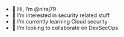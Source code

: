 - 👋 Hi, I’m @niraj79
- 👀 I’m interested in security related stuff
- 🌱 I’m currently learning Cloud security
- 💞️ I’m looking to collaborate on DevSecOps

<!---
niraj79/niraj79 is a ✨ special ✨ repository because its `README.md` (this file) appears on your GitHub profile.
You can click the Preview link to take a look at your changes.
--->
